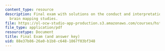 ```yaml
---
content_type: resource
description: Final exam with solutions on the conduct and interpretation of human
  brain mapping studies.
file: https://ol-ocw-studio-app-production.s3.amazonaws.com/courses/hst-583-functional-magnetic-resonance-imaging-data-acquisition-and-analysis-fall-2008/88e37b8626a0b1b8c6481867f03bf348_final_soln.pdf
file_type: application/pdf
resourcetype: Document
title: Final Exam (and answer key)
uid: 88e37b86-26a0-b1b8-c648-1867f03bf348
---
```

